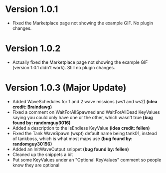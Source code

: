 # Version 1.0.1
- Fixed the Marketplace page not showing the example GIF. No plugin changes.
# Version 1.0.2
- Actually fixed the Marketplace page not showing the example GIF (version 1.0.1 didn't work). Still no plugin changes.
# Version 1.0.3 (Major Update)
- Added WaveSchedules for 1 and 2 wave missions (ws1 and ws2) **(idea credit: Braindawg)**
- Fixed a comment on WaitForAllSpawned and WaitForAllDead KeyValues saying you could only have one or the other, which wasn't true **(bug found by: randomguy3016)**
- Added a description to the IsEndless KeyValue **(idea credit: fellen)**
- Fixed the Tank WaveSpawn (wspt) default name being tank01, instead of tankboss, which is what most maps use **(bug found by: randomguy30156)**
- Added an InitWaveOutput snippet **(bug found by: fellen)**
- Cleaned up the snippets a bit
- Put some KeyValues under an "Optional KeyValues" comment so people know they are optional
